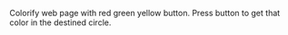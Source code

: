 Colorify web page with red green yellow button.
Press button to get that color in the destined circle.
